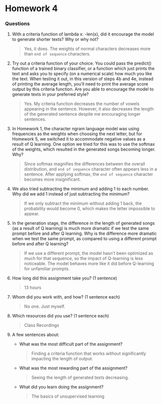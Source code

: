 # Homework 4
### Questions
1. With a criteria function of lambda x: -len(x), did it encourage the model to generate shorter texts? Why or why not?
    > Yes, it does. The weights of normal characters decreases more than `end of sequence` characters.

2. Try out a criteria function of your choice. You could pass the predict()
function of a trained binary classifier, or a function which just prints the
text and asks you to specify (on a numerical scale) how much you like the
text. When testing it out, in this version of steps 4b and 4e, instead of
printing the average length, you’ll need to print the average score output
by this criteria function. Are you able to encourage the model to generate
texts in your preferred style?
    > Yes. My criteria function decreases the number of vowels appearing in the sentence. However, it also decreases the length of the generated sentence despite me encouraging longer sentences.

3. In Homework 1, the character ngram language model was using
frequencies as the weights when choosing the next letter, but for
Homework 5, we switched it to accommodate negative values as a result
of Q learning. One option we tried for this was to use the softmax of the
weights, which resulted in the generated songs becoming longer. Why?
    > Since softmax magnifies the differences between the overall distribution, and `end of sequence` character often appears less in a sentence. After applying softmax, the `end of sequence` character becomes more insignificant.

4. We also tried subtracting the minimum and adding 1 to each number.
Why did we add 1 instead of just subtracting the minimum?
    > If we only subtract the minimum without adding 1 back, the probability would become 0, which makes the letter impossible to appear.

5. In the generation stage, the difference in the length of generated songs
(as a result of Q learning) is much more dramatic if we test the same
prompt before and after Q learning. Why is the difference more dramatic
when we test the same prompt, as compared to using a different prompt
before and after Q learning?
    > If we use a different prompt, the model hasn't been optimized as much for that sequence, so the impact of Q-learning is less noticeable. The model behaves more like it did before Q-learning for unfamiliar prompts.

6. How long did this assignment take you? (1 sentence)
    > 13 hours

7. Whom did you work with, and how? (1 sentence each)
    > No one. Just myself.

8. Which resources did you use? (1 sentence each)
    > Class Recordings

9. A few sentences about:
    - What was the most difficult part of the assignment?
        > Finding a criteria function that works without significantly impacting the length of output.
    - What was the most rewarding part of the assignment?
        > Seeing the length of generated texts decreasing.
    - What did you learn doing the assignment?
        > The basics of unsupervised learning